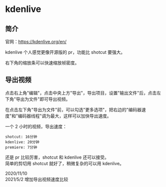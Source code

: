 # kdenlive

## 简介
官网：https://kdenlive.org/en/  

kdenlive 个人感觉更像开源版的 pr，功能比 shotcut 要强大。  

右下角的缩放条可以快速缩放帧密度。  

## 导出视频
点击右上角"编辑"，点击中央上方"导出"，导出项目，设置"输出文件"后，点击左下角"导出为文件"即可导出视频。  

在点击左下角"导出为文件"前，可以勾选"更多选项"，把右边的"编码器速度"和"编码器线程"调为最大，这样可以加快导出速度。  

一个 2 小时的视频，导出速度：  
```
shotcut: 16分钟
kdenlive: 20分钟
premiere: 7分钟
```
还是 pr 比较厉害，shotcut 和 kdenlive 还可以接受。  
简单的剪切用 shotcut 就好了，稍微复杂的可以用 kdenlive。  


2020/11/10  
2021/5/2 增加导出视频速度比较  
